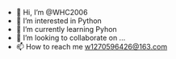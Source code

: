- 👋 Hi, I’m @WHC2006
- 👀 I’m interested in Python
- 🌱 I’m currently learning Pyhon
- 💞️ I’m looking to collaborate on ...
- 📫 How to reach me w1270596426@163.com

<!---
WHC2006/WHC2006 is a ✨ special ✨ repository because its `README.md` (this file) appears on your GitHub profile.
You can click the Preview link to take a look at your changes.
--->
